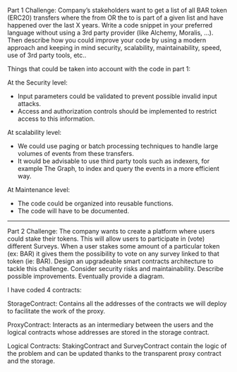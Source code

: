 Part 1
Challenge: Company’s stakeholders want to get a list of all BAR token (ERC20) transfers where the from OR
the to is part of a given list and have happened over the last X years.
Write a code snippet in your preferred language without using a 3rd party provider (like Alchemy, Moralis, …).
Then describe how you could improve your code by using a modern approach and keeping in mind security,
scalability, maintainability, speed, use of 3rd party tools, etc..

Things that could be taken into account with the code in part 1:

At the Security level: 
- Input parameters could be validated to prevent possible invalid input attacks.
- Access and authorization controls should be implemented to restrict access to this information.

At scalability level:
- We could use paging or batch processing techniques to handle large volumes of events from these transfers.
- It would be advisable to use third party tools such as indexers, for example The Graph, to index and query the events in a more efficient way.

At Maintenance level:
- The code could be organized into reusable functions.
- The code will have to be documented.

---------------------------------------------------------------------------------------------------------------------------------------------------

Part 2
Challenge: The company wants to create a platform where users could stake their tokens. This will allow users
to participate in (vote) different Surveys. When a user stakes some amount of a particular token (ex: BAR) it
gives them the possibility to vote on any survey linked to that token (ie: BAR).
Design an upgradeable smart contracts architecture to tackle this challenge. Consider security risks and
maintainability.
Describe possible improvements. Eventually provide a diagram.


I have coded 4 contracts:

StorageContract: Contains all the addresses of the contracts we will deploy to facilitate the work of the proxy.

ProxyContract: Interacts as an intermediary between the users and the logical contracts whose addresses are stored in the storage contract.

Logical Contracts: StakingContract and SurveyContract contain the logic of the problem and can be updated thanks to the transparent proxy contract and the storage.

